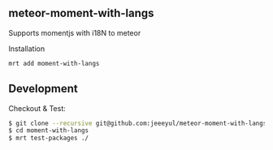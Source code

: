 ## meteor-moment-with-langs


Supports momentjs with i18N to meteor

Installation

```bash
mrt add moment-with-langs
```

## Development

Checkout & Test:
```bash
$ git clone --recursive git@github.com:jeeeyul/meteor-moment-with-langs.git moment-with-langs
$ cd moment-with-langs
$ mrt test-packages ./
```

